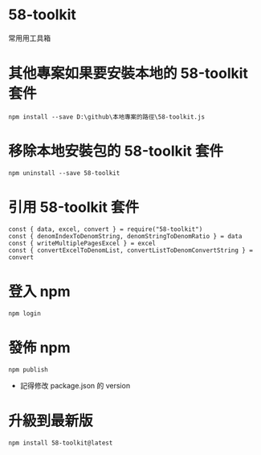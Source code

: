 # 58-toolkit
常用用工具箱

# 其他專案如果要安裝本地的 58-toolkit 套件
```bash=
npm install --save D:\github\本地專案的路徑\58-toolkit.js
```

# 移除本地安裝包的 58-toolkit 套件
```bash=
npm uninstall --save 58-toolkit
```

# 引用 58-toolkit 套件
```javascript=
const { data, excel, convert } = require("58-toolkit")
const { denomIndexToDenomString, denomStringToDenomRatio } = data
const { writeMultiplePagesExcel } = excel
const { convertExcelToDenomList, convertListToDenomConvertString } = convert
```

# 登入 npm
```bash=
npm login
```

# 發佈 npm
```bash=
npm publish
```
- 記得修改 package.json 的 version

# 升級到最新版
```bash=
npm install 58-toolkit@latest
```